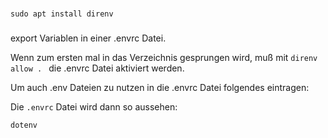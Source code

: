 ###
```shell 
sudo apt install direnv
```

###
export Variablen in einer .envrc Datei.

Wenn zum ersten mal in das Verzeichnis gesprungen wird, muß mit `direnv allow . ` die .envrc Datei aktiviert werden.


Um auch .env Dateien zu nutzen in die .envrc Datei folgendes eintragen:

Die `.envrc` Datei wird dann so aussehen:
```shell    
dotenv
```

